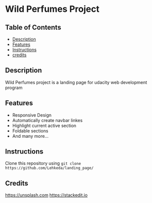 
# Wild Perfumes Project
## Table of Contents
*  [Description](#discription)
*  [Features](#features)
*  [Instructions](#instructions)
* [credits](#credits)

## Description
Wild Perfumes project is a landing page for udacity web development program

## Features
* Responsive Design
* Automatically create navbar linkes
* Highlight current active section
* Foldable sections
* And many more...

## Instructions
Clone this repository using `git clone https://github.com/Lehkeda/landing_page/`

## Credits
https://unsplash.com
https://stackedit.io

